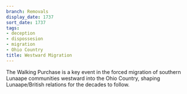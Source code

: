 ```yaml
---
branch: Removals
display_date: 1737
sort_date: 1737
tags:
- deception
- dispossesion
- migration
- Ohio Country
title: Westward Migration
---
```


The Walking Purchase is a key event in the forced migration of southern Lunaape communities westward into the Ohio Country, shaping Lunaape/British relations for the decades to follow.